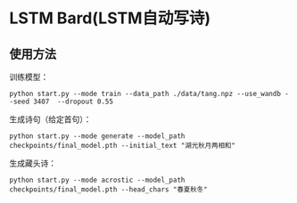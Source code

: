 # LSTM Bard(LSTM自动写诗)
## 使用方法
训练模型：
```shell
python start.py --mode train --data_path ./data/tang.npz --use_wandb --seed 3407  --dropout 0.55
```
生成诗句（给定首句）：
```shell
python start.py --mode generate --model_path checkpoints/final_model.pth --initial_text "湖光秋月两相和"
```
生成藏头诗：
```shell
python start.py --mode acrostic --model_path checkpoints/final_model.pth --head_chars "春夏秋冬"
```
